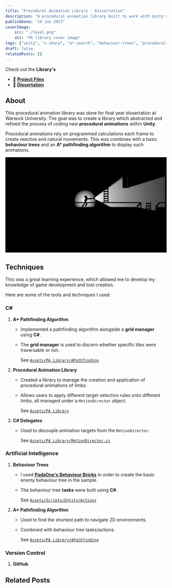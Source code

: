 ```yaml
---
title: "Procedural Animation Library - Dissertation"
description: "A procedural animation library built to work with Unity's 2D animation package."
publishDate: "19 Jun 2023"
coverImage:
    src: "./level.png"
    alt: "PA library cover image"
tags: ["unity", "c-sharp", "a*-search", "behaviour-trees", "procedural-animation"]
draft: false
relatedPosts: []
---
```


Check out the **Library's**
- 💾 [**Project Files**](https://github.com/HenryHa993/EscapeGhoulPrison)
- 📃 [**Dissertation**](/PALibraryDissertation.pdf)

## About
This procedural animation library was done for final year dissertation at Warwick University. The goal was to create a library which abstracted and refined the process of coding new **procedural animations** within **Unity**.

Procedural animations rely on programmed calculations each frame to create reactive and natural movements. This was combines with a basic **behaviour trees** and an **A\* pathfinding algorithm** to display such animations.

![Player character using procedural animations for arms and legs movement](./lighting.png)

## Techniques
This was a great learning experience, which allowed me to develop my knowledge of game
development and tool creation.

Here are some of the tools and techniques I used:

### C#
1. **A\* Pathfinding Algorithm**
    - Implemented a pathfinding algorithm alongside a **grid manager** using **C#**.
    - The **grid manager** is used to discern whether specific tiles were traversable or not.
    
        See [`Assets/PA Library/APathfinding`](https://github.com/HenryHa993/Project-AC/tree/main/Assets/PA%20Library/APathfinding)
        
2. **Procedural Animation Library**
    - Created a library to manage the creation and application of procedural animations of limbs.
    - Allows users to apply different target selection rules onto different limbs, all managed under a `MotionDirector` object.
    
        See [`Assets/PA Library`](https://github.com/HenryHa993/Project-AC/tree/main/Assets/PA%20Library)

3. **C# Delegates**
    - Used to decouple animation targets from the `MotionDirector`.
    
        See [`Assets/PA Library/MotionDirector.cs`](https://github.com/HenryHa993/Project-AC/blob/main/Assets/PA%20Library/MotionDirector.cs)

### Artificial Intelligence
1. **Behaviour Trees**
    - I used [**PadaOne's Behaviour Bricks**](https://bb.padaonegames.com/) in order to create the basic enemy behaviour tree in the sample.
    - The behaviour tree **tasks** were built using **C#**.
    
        See [`Assets/Scripts/Entity/Actions`](https://github.com/HenryHa993/Project-AC/tree/main/Assets/Scripts/Entity/Actions)

2. **A\* Pathfinding Algorithm**
    - Used to find the shortest path to navigate 2D environments.
    - Combined with behaviour tree tasks/actions.
    
        See [`Assets/PA Library/APathfinding`](https://github.com/HenryHa993/Project-AC/tree/main/Assets/PA%20Library/APathfinding)

### Version Control
1. **GitHub**

## Related Posts
